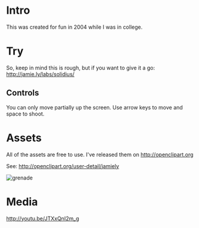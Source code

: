 # Intro

This was created for fun in 2004 while I was in college.

# Try

So, keep in mind this is rough, but if you want to give it a go:
http://jamie.ly/labs/solidius/

## Controls

You can only move partially up the screen. Use arrow keys to move and
space to shoot.

# Assets

All of the assets are free to use. I've released them on
http://openclipart.org

See: http://openclipart.org/user-detail/jamiely

<img src="/jamiely/solidius/raw/master/assets/grenade.png" alt="grenade">

# Media

http://youtu.be/JTXxQnI2m_g

